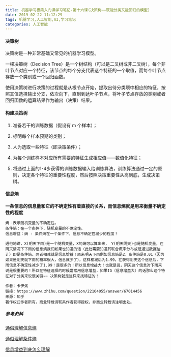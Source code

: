 ```yaml
---
title: 机器学习极简入门课学习笔记-第十六课(决策树——既能分类又能回归的模型)
date: 2019-02-22 11:12:29
tags: 机器学习,人工智能,AI,学习笔记
categories: 人工智能
---
```


#### 决策树

决策树是一种非常基础又常见的机器学习模型。

一棵决策树（Decision Tree）是一个树结构（可以是二叉树或非二叉树），每个非叶节点对应一个特征，该节点的每个分支代表这个特征的一个取值，而每个叶节点存放一个类别或一个回归函数。

使用决策树进行决策的过程就是从根节点开始，提取出待分类项中相应的特征，按照其值选择输出分支，依次向下，直到到达叶子节点，将叶子节点存放的类别或者回归函数的运算结果作为输出（决策）结果。

#### 构建决策树

1. 准备若干的训练数据（假设有 m 个样本）；

2. 标明每个样本预期的类别；

3. 人为选取一些特征（即决策条件）；

4. 为每个训练样本对应所有需要的特征生成相应值——数值化特征；

5. 将通过上面的1-4步获得的训练数据输入给训练算法，训练算法通过一定的原则，决定各个特征的重要性程度，然后按照决策重要性从高到底，生成决策树。

#### 信息熵

**一条信息的信息量和它的不确定性有着直接的关系，而信息熵就是用来衡量不确定性的程度**

```comment
熵：表示随机变量的不确定性。
条件熵：在一个条件下，随机变量的不确定性。
信息增益：熵 - 条件熵在一个条件下，信息不确定性减少的程度！

通俗地讲，X(明天下雨)是一个随机变量，X的熵可以算出来， Y(明天阴天)也是随机变量，在阴天情况下下雨的信息熵我们如果也知道的话（此处需要知道其联合概率分布或是通过数据估计）即是条件熵。两者相减就是信息增益！原来明天下雨例如信息熵是2，条件熵是0.01（因为如果是阴天就下雨的概率很大，信息就少了），这样相减后为1.99，在获得阴天这个信息后，下雨信息不确定性减少了1.99！是很多的！所以信息增益大！也就是说，阴天这个信息对下雨来说是很重要的！所以在特征选择的时候常常用信息增益，如果IG（信息增益大）的话那么这个特征对于分类来说很关键~~ 决策树就是这样来找特征的！

作者：卡伊粥
链接：https://www.zhihu.com/question/22104055/answer/67014456
来源：知乎
著作权归作者所有。商业转载请联系作者获得授权，非商业转载请注明出处。
```



##### 参考资料

[通俗理解信息熵](https://zhuanlan.zhihu.com/p/26486223)

[通俗理解条件熵](https://zhuanlan.zhihu.com/p/26551798)

[信息增益到底怎么理解](https://www.zhihu.com/question/22104055)



